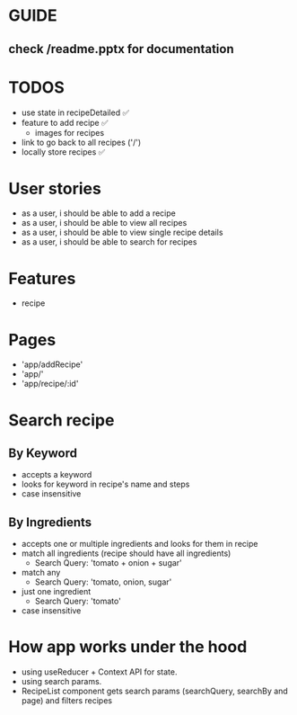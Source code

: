 # GUIDE

## check /readme.pptx for documentation

# TODOS

- use state in recipeDetailed ✅
- feature to add recipe ✅
  - images for recipes
- link to go back to all recipes ('/')
- locally store recipes ✅

# User stories

- as a user, i should be able to add a recipe
- as a user, i should be able to view all recipes
- as a user, i should be able to view single recipe details
- as a user, i should be able to search for recipes

# Features

- recipe

# Pages

- 'app/addRecipe'
- 'app/'
- 'app/recipe/:id'

# Search recipe

## By Keyword

- accepts a keyword
- looks for keyword in recipe's name and steps
- case insensitive

## By Ingredients

- accepts one or multiple ingredients and looks for them in recipe
- match all ingredients (recipe should have all ingredients)
  - Search Query: 'tomato + onion + sugar'
- match any
  - Search Query: 'tomato, onion, sugar'
- just one ingredient
  - Search Query: 'tomato'
- case insensitive

# How app works under the hood

- using useReducer + Context API for state.
- using search params.
- RecipeList component gets search params (searchQuery, searchBy and page)
  and filters recipes
